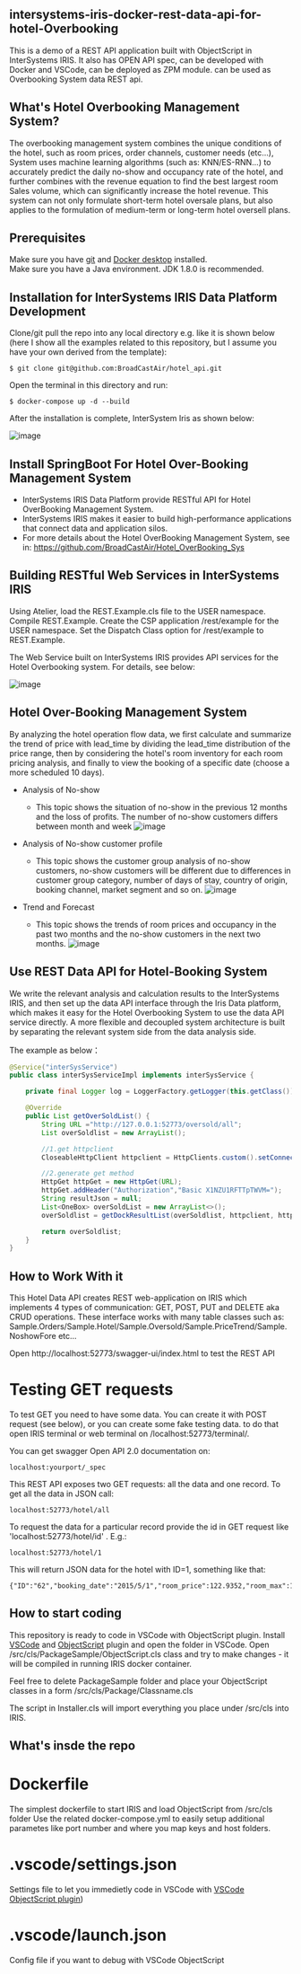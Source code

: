 ## intersystems-iris-docker-rest-data-api-for-hotel-Overbooking

This is a demo of a REST API application built with ObjectScript in InterSystems IRIS.
It also has OPEN API spec, 
can be developed with Docker and VSCode,
can be deployed as ZPM module.
can be used as Overbooking System data REST api.

## What's Hotel Overbooking Management System?

The overbooking management system combines the unique conditions of the hotel, such as room prices, order channels, customer needs (etc...), System uses machine learning algorithms (such as: KNN/ES-RNN...) to accurately predict the daily no-show and occupancy rate of the hotel, and further combines with the revenue equation to find the best largest room Sales volume, which can significantly increase the hotel revenue. This system can not only formulate short-term hotel oversale plans, but also applies to the formulation of medium-term or long-term hotel oversell plans.

## Prerequisites

Make sure you have [git](https://git-scm.com/book/en/v2/Getting-Started-Installing-Git) and [Docker desktop](https://www.docker.com/products/docker-desktop) installed.  
Make sure you have a Java environment. JDK 1.8.0 is recommended.

## Installation for InterSystems IRIS Data Platform Development

Clone/git pull the repo into any local directory e.g. like it is shown below (here I show all the examples related to this repository, but I assume you have your own derived from the template):

```
$ git clone git@github.com:BroadCastAir/hotel_api.git
```

Open the terminal in this directory and run:

```
$ docker-compose up -d --build
```
  
After the installation is complete, InterSystem Iris as shown below:

![image](https://github.com/BroadCastAir/Hotel_API_Contest/blob/master/png/iris_platform.png)
## Install SpringBoot For Hotel Over-Booking Management System

- InterSystems IRIS Data Platform provide RESTful API for Hotel OverBooking Management System.
- InterSystems IRIS makes it easier to build high-performance applications that connect data and application silos.
- For more details about the Hotel OverBooking Management System, 
see in: https://github.com/BroadCastAir/Hotel_OverBooking_Sys

## Building RESTful Web Services in InterSystems IRIS

Using Atelier, load the REST.Example.cls file to the USER namespace. Compile REST.Example. Create the CSP application /rest/example for the USER namespace. Set the Dispatch Class option for /rest/example to REST.Example.

The Web Service built on InterSystems IRIS provides API services for the Hotel Overbooking system. For details, see below:

![image](https://github.com/BroadCastAir/Hotel_API_Contest/blob/master/png/api_web_service.png)

## Hotel Over-Booking Management System

By analyzing the hotel operation flow data, we first calculate and summarize the trend of price with lead_time by dividing the lead_time distribution of the price range, then by considering the hotel's room inventory for each room pricing analysis, and finally to view the booking of a specific date (choose a more scheduled 10 days).

- Analysis of No-show
    - This topic shows the situation of no-show in the previous 12 months and the loss of profits. The number of no-show customers differs between month and week
![image](https://github.com/BroadCastAir/Hotel_API_Contest/blob/master/png/overbooking_sys_1.png)


- Analysis of No-show customer profile
   - This topic shows the customer group analysis of no-show customers, no-show customers will be different due to differences in customer group category, number of days of stay, country of origin, booking channel, market segment and so on.
![image](https://github.com/BroadCastAir/Hotel_API_Contest/blob/master/png/overbooking_sys_2.png)


- Trend and Forecast
    - This topic shows the trends of room prices and occupancy in the past two months and the no-show customers in the next two months.
![image](https://github.com/BroadCastAir/Hotel_API_Contest/blob/master/png/overbooking_sys_3.png)



## Use REST Data API for Hotel-Booking System

We write the relevant analysis and calculation results to the InterSystems IRIS, and then set up the data API interface through the Iris Data platform, which makes it easy for the Hotel Overbooking System to use the data API service directly. A more flexible and decoupled system architecture is built by separating the relevant system side from the data analysis side.

The example as below： 

```java
@Service("interSysService")
public class interSysServiceImpl implements interSysService {

    private final Logger log = LoggerFactory.getLogger(this.getClass());

    @Override
    public List getOverSoldList() {
        String URL ="http://127.0.0.1:52773/oversold/all";
        List overSoldlist = new ArrayList();

        //1.get httpclient
        CloseableHttpClient httpclient = HttpClients.custom().setConnectionManager(HttpConnectionManagerApi.getPoolingHttpClientConnectionManager()).setConnectionManagerShared(true).build();

        //2.generate get method
        HttpGet httpGet = new HttpGet(URL);
        httpGet.addHeader("Authorization","Basic X1NZU1RFTTpTWVM=");
        String resultJson = null;
        List<OneBox> overSoldList = new ArrayList<>();
        overSoldlist = getDockResultList(overSoldlist, httpclient, httpGet);

        return overSoldlist;
    }
}
```


## How to Work With it

This Hotel Data API creates REST web-application on IRIS which implements 4 types of communication: GET, POST, PUT and DELETE aka CRUD operations.
These interface works with many table classes such as: Sample.Orders/Sample.Hotel/Sample.Oversold/Sample.PriceTrend/Sample.NoshowFore etc...

Open http://localhost:52773/swagger-ui/index.html to test the REST API

# Testing GET requests

To test GET you need to have some data. You can create it with POST request (see below), or you can create some fake testing data. to do that open IRIS terminal or web terminal on /localhost:52773/terminal/.

You can get swagger Open API 2.0 documentation on:
```
localhost:yourport/_spec
```

This REST API exposes two GET requests: all the data and one record.
To get all the data in JSON call:

```
localhost:52773/hotel/all
```

To request the data for a particular record provide the id in GET request like 'localhost:52773/hotel/id' . E.g.:

```
localhost:52773/hotel/1
```

This will return JSON data for the hotel with ID=1, something like that:

```
{"ID":"62","booking_date":"2015/5/1","room_price":122.9352,"room_max":146,"unshow_fore":9,"resultMax":17714.2491,"resultMax_sold":156,"arrival_rate":0.9658,"arrival_rate_fore":0.9408}
```


## How to start coding
This repository is ready to code in VSCode with ObjectScript plugin.
Install [VSCode](https://code.visualstudio.com/) and [ObjectScript](https://marketplace.visualstudio.com/items?itemName=daimor.vscode-objectscript) plugin and open the folder in VSCode.
Open /src/cls/PackageSample/ObjectScript.cls class and try to make changes - it will be compiled in running IRIS docker container.

Feel free to delete PackageSample folder and place your ObjectScript classes in a form
/src/cls/Package/Classname.cls

The script in Installer.cls will import everything you place under /src/cls into IRIS.

## What's insde the repo

# Dockerfile

The simplest dockerfile to start IRIS and load ObjectScript from /src/cls folder
Use the related docker-compose.yml to easily setup additional parametes like port number and where you map keys and host folders.

# .vscode/settings.json

Settings file to let you immedietly code in VSCode with [VSCode ObjectScript plugin](https://marketplace.visualstudio.com/items?itemName=daimor.vscode-objectscript))

# .vscode/launch.json
Config file if you want to debug with VSCode ObjectScript
